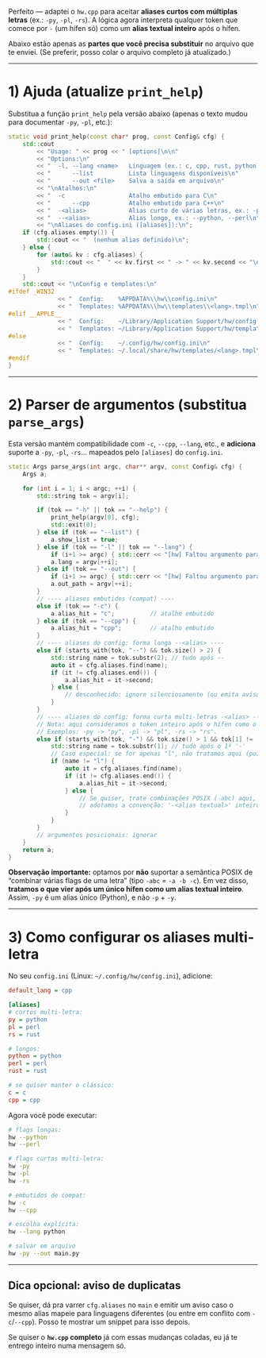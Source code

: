 Perfeito — adaptei o `hw.cpp` para aceitar **aliases curtos com múltiplas letras** (ex.: `-py`, `-pl`, `-rs`). A lógica agora interpreta qualquer token que comece por `-` (um hífen só) como um **alias textual inteiro** após o hífen.

Abaixo estão apenas as **partes que você precisa substituir** no arquivo que te enviei. (Se preferir, posso colar o arquivo completo já atualizado.)

---

# 1) Ajuda (atualize `print_help`)

Substitua a função `print_help` pela versão abaixo (apenas o texto mudou para documentar `-py`, `-pl`, etc.):

```cpp
static void print_help(const char* prog, const Config& cfg) {
    std::cout
        << "Usage: " << prog << " [options]\n\n"
        << "Options:\n"
        << "  -l, --lang <name>   Linguagem (ex.: c, cpp, rust, python)\n"
        << "      --list          Lista linguagens disponíveis\n"
        << "      --out <file>    Salva a saída em arquivo\n"
        << "\nAtalhos:\n"
        << "  -c                  Atalho embutido para C\n"
        << "      --cpp           Atalho embutido para C++\n"
        << "  -<alias>            Alias curto de várias letras, ex.: -py, -pl, -rs\n"
        << "  --<alias>           Alias longo, ex.: --python, --perl\n"
        << "\nAliases do config.ini ([aliases]):\n";
    if (cfg.aliases.empty()) {
        std::cout << "  (nenhum alias definido)\n";
    } else {
        for (auto& kv : cfg.aliases) {
            std::cout << "  " << kv.first << " -> " << kv.second << "\n";
        }
    }
    std::cout << "\nConfig e templates:\n"
#ifdef _WIN32
              << "  Config:    %APPDATA%\\hw\\config.ini\n"
              << "  Templates: %APPDATA%\\hw\\templates\\<lang>.tmpl\n";
#elif __APPLE__
              << "  Config:    ~/Library/Application Support/hw/config.ini\n"
              << "  Templates: ~/Library/Application Support/hw/templates/<lang>.tmpl\n";
#else
              << "  Config:    ~/.config/hw/config.ini\n"
              << "  Templates: ~/.local/share/hw/templates/<lang>.tmpl\n";
#endif
}
```

---

# 2) Parser de argumentos (substitua `parse_args`)

Esta versão mantém compatibilidade com `-c`, `--cpp`, `--lang`, etc., e **adiciona** suporte a `-py`, `-pl`, `-rs`… mapeados pelo `[aliases]` do `config.ini`.

```cpp
static Args parse_args(int argc, char** argv, const Config& cfg) {
    Args a;

    for (int i = 1; i < argc; ++i) {
        std::string tok = argv[i];

        if (tok == "-h" || tok == "--help") {
            print_help(argv[0], cfg);
            std::exit(0);
        } else if (tok == "--list") {
            a.show_list = true;
        } else if (tok == "-l" || tok == "--lang") {
            if (i+1 >= argc) { std::cerr << "[hw] Faltou argumento para " << tok << "\n"; std::exit(1); }
            a.lang = argv[++i];
        } else if (tok == "--out") {
            if (i+1 >= argc) { std::cerr << "[hw] Faltou argumento para --out\n"; std::exit(1); }
            a.out_path = argv[++i];
        }
        // ---- aliases embutidos (compat) ----
        else if (tok == "-c") {
            a.alias_hit = "c";          // atalho embutido
        } else if (tok == "--cpp") {
            a.alias_hit = "cpp";        // atalho embutido
        }
        // ---- aliases do config: forma longa --<alias> ----
        else if (starts_with(tok, "--") && tok.size() > 2) {
            std::string name = tok.substr(2); // tudo após --
            auto it = cfg.aliases.find(name);
            if (it != cfg.aliases.end()) {
                a.alias_hit = it->second;
            } else {
                // desconhecido: ignore silenciosamente (ou emita aviso se preferir)
            }
        }
        // ---- aliases do config: forma curta multi-letras -<alias> ----
        // Nota: aqui consideramos o token inteiro após o hífen como o alias textual.
        // Exemplos: -py -> "py", -pl -> "pl", -rs -> "rs".
        else if (starts_with(tok, "-") && tok.size() > 1 && tok[1] != '-') {
            std::string name = tok.substr(1); // tudo após o 1º '-'
            // Caso especial: se for apenas "l", não tratamos aqui (pois -l já foi pego acima).
            if (name != "l") {
                auto it = cfg.aliases.find(name);
                if (it != cfg.aliases.end()) {
                    a.alias_hit = it->second;
                } else {
                    // Se quiser, trate combinações POSIX (-abc) aqui, mas neste app
                    // adotamos a convenção: '-<alias textual>' inteiro (sem combinações).
                }
            }
        }
        // argumentos posicionais: ignorar
    }
    return a;
}
```

**Observação importante:** optamos por **não** suportar a semântica POSIX de “combinar várias flags de uma letra” (tipo `-abc` = `-a -b -c`). Em vez disso, **tratamos o que vier após um único hífen como um alias textual inteiro**. Assim, `-py` é um alias único (Python), e não `-p` + `-y`.

---

# 3) Como configurar os aliases multi-letra

No seu `config.ini` (Linux: `~/.config/hw/config.ini`), adicione:

```ini
default_lang = cpp

[aliases]
# curtos multi-letra:
py = python
pl = perl
rs = rust

# longos:
python = python
perl = perl
rust = rust

# se quiser manter o clássico:
c = c
cpp = cpp
```

Agora você pode executar:

```bash
# flags longas:
hw --python
hw --perl

# flags curtas multi-letra:
hw -py
hw -pl
hw -rs

# embutidos de compat:
hw -c
hw --cpp

# escolha explícita:
hw --lang python

# salvar em arquivo
hw -py --out main.py
```

---

## Dica opcional: aviso de duplicatas

Se quiser, dá pra varrer `cfg.aliases` no `main` e emitir um aviso caso o mesmo alias mapeie para linguagens diferentes (ou entre em conflito com `-c`/`--cpp`). Posso te mostrar um snippet para isso depois.

Se quiser o **`hw.cpp` completo** já com essas mudanças coladas, eu já te entrego inteiro numa mensagem só.

